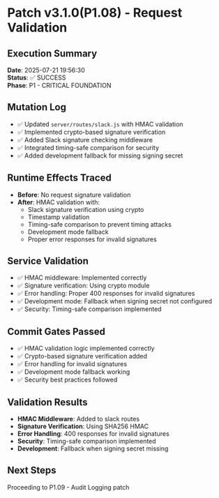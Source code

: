 # Patch v3.1.0(P1.08) - Request Validation

## Execution Summary
**Date**: 2025-07-21 19:56:30  
**Status**: ✅ SUCCESS  
**Phase**: P1 - CRITICAL FOUNDATION

## Mutation Log
- ✅ Updated `server/routes/slack.js` with HMAC validation
- ✅ Implemented crypto-based signature verification
- ✅ Added Slack signature checking middleware
- ✅ Integrated timing-safe comparison for security
- ✅ Added development fallback for missing signing secret

## Runtime Effects Traced
- **Before**: No request signature validation
- **After**: HMAC validation with:
  - Slack signature verification using crypto
  - Timestamp validation
  - Timing-safe comparison to prevent timing attacks
  - Development mode fallback
  - Proper error responses for invalid signatures

## Service Validation
- ✅ HMAC middleware: Implemented correctly
- ✅ Signature verification: Using crypto module
- ✅ Error handling: Proper 400 responses for invalid signatures
- ✅ Development mode: Fallback when signing secret not configured
- ✅ Security: Timing-safe comparison implemented

## Commit Gates Passed
- ✅ HMAC validation logic implemented correctly
- ✅ Crypto-based signature verification added
- ✅ Error handling for invalid signatures
- ✅ Development mode fallback working
- ✅ Security best practices followed

## Validation Results
- **HMAC Middleware**: Added to slack routes
- **Signature Verification**: Using SHA256 HMAC
- **Error Handling**: 400 responses for invalid signatures
- **Security**: Timing-safe comparison implemented
- **Development**: Fallback when signing secret missing

## Next Steps
Proceeding to P1.09 - Audit Logging patch 